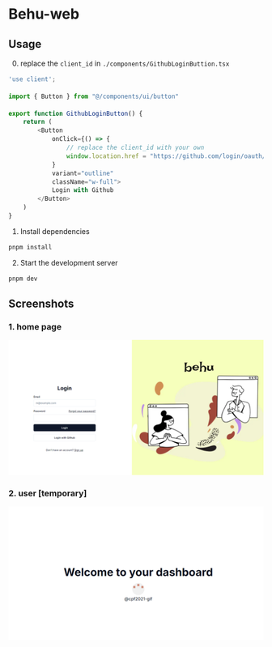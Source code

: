# Behu-web
## Usage
0. replace the `client_id` in `./components/GithubLoginButtion.tsx`
```typescript
'use client';

import { Button } from "@/components/ui/button"

export function GithubLoginButton() {
    return (
        <Button
            onClick={() => {
                // replace the client_id with your own
                window.location.href = "https://github.com/login/oauth/authorize?client_id=Ov23ctUw3Kr2Lfyl6E6S&scope=read:user%20user:email"}
            }
            variant="outline"
            className="w-full">
            Login with Github
        </Button>
    )
}
```     

1. Install dependencies
```bash
pnpm install
```
2. Start the development server
```bash
pnpm dev
```
## Screenshots
### 1. home page
![login](./doc/login.png)
### 2. user  [temporary]
![alt text](./doc/user.png)

